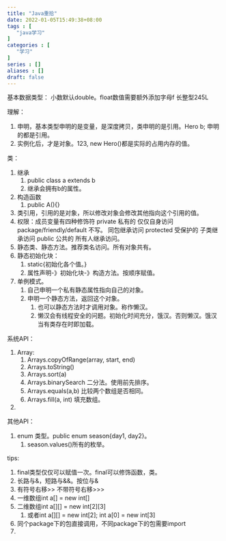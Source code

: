 ```yaml
---
title: "Java重拾"
date: 2022-01-05T15:49:38+08:00
tags : [
   "java学习"
]
categories : [
   "学习"
]
series : []
aliases : []
draft: false
---
```


基本数据类型：
小数默认double。float数值需要额外添加字母f 
长整型245L

理解：
1. 申明，基本类型申明的是变量，是深度拷贝，类申明的是引用。Hero b; 申明的都是引用。
2. 实例化后，才是对象。123, new Hero()都是实际的占用内存的值。

类：
1. 继承
   1. public class a extends b
   2. 继承会拥有b的属性。
2. 构造函数
   1. public A(){}
3. 类引用，引用的是对象，所以修改对象会修改其他指向这个引用的值。
4. 权限：成员变量有四种修饰符
   private 私有的  仅仅自身访问
   package/friendly/default 不写。 同包继承访问
   protected 受保护的 子类继承访问
   public 公共的 所有人继承访问。
5. 静态类、静态方法。推荐类名访问。所有对象共有。
6. 静态初始化块：
   1. static{初始化各个值。}
   2. 属性声明-》初始化块-》构造方法。按顺序赋值。
7. 单例模式。
   1. 自己申明一个私有静态属性指向自己的对象。
   2. 申明一个静态方法，返回这个对象。
      1. 也可以静态方法时才调用对象。称作懒汉。
      2. 懒汉会有线程安全的问题。初始化时间充分，饿汉。否则懒汉。饿汉当有类存在时即加载。


系统API：
1. Array:
   1. Arrays.copyOfRange(array, start, end)
   2. Arrays.toString()
   3. Arrays.sort(a)
   4. Arrays.binarySearch 二分法。使用前先排序。
   5. Arrays.equals(a,b) 比较两个数组是否相同。
   6. Arrays.fill(a, int) 填充数组。
2. 

其他API：
1. enum 类型。public enum season{day1, day2}。
   1. season.values()所有的枚举。

tips:
1. final类型仅仅可以赋值一次。final可以修饰函数，类。
2. 长路与&，短路与&&。按位与&
3. 有符号右移>> 不带符号右移>>>
4. 一维数组int a[] = new int[]
5. 二维数组int a[][] = new int[2][3]
   1. 或者int a[][] = new int[2]; int a[0] = new int[3]
6. 同个package下的包直接调用，不同package下的包需要import
7. 